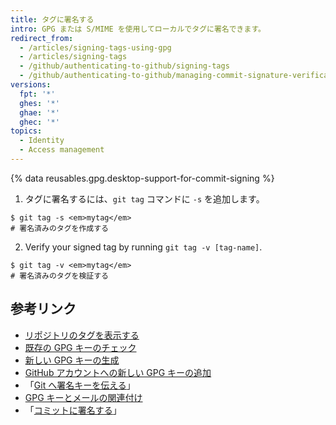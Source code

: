 ```yaml
---
title: タグに署名する
intro: GPG または S/MIME を使用してローカルでタグに署名できます。
redirect_from:
  - /articles/signing-tags-using-gpg
  - /articles/signing-tags
  - /github/authenticating-to-github/signing-tags
  - /github/authenticating-to-github/managing-commit-signature-verification/signing-tags
versions:
  fpt: '*'
  ghes: '*'
  ghae: '*'
  ghec: '*'
topics:
  - Identity
  - Access management
---
```


{% data reusables.gpg.desktop-support-for-commit-signing %}

1. タグに署名するには、`git tag` コマンドに `-s` を追加します。
  ```shell
  $ git tag -s <em>mytag</em>
  # 署名済みのタグを作成する
  ```
2. Verify your signed tag by running `git tag -v [tag-name]`.
  ```shell
  $ git tag -v <em>mytag</em>
  # 署名済みのタグを検証する
  ```

## 参考リンク

- [リポジトリのタグを表示する](/articles/viewing-your-repositorys-tags)
- [既存の GPG キーのチェック](/articles/checking-for-existing-gpg-keys)
- [新しい GPG キーの生成](/articles/generating-a-new-gpg-key)
- [GitHub アカウントへの新しい GPG キーの追加](/articles/adding-a-new-gpg-key-to-your-github-account)
- 「[Git へ署名キーを伝える](/articles/telling-git-about-your-signing-key)」
- [GPG キーとメールの関連付け](/articles/associating-an-email-with-your-gpg-key)
- 「[コミットに署名する](/articles/signing-commits)」
